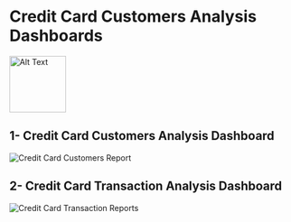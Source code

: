  # Credit Card Customers Analysis Dashboards

<img src="https://www.google.com/url?sa=i&url=https%3A%2F%2Fwww.pinterest.com%2Fpin%2Fdata-analytics-animation--311381761730704419%2F&psig=AOvVaw1YiLG6ZWPG4DNDJ8xtAAhz&ust=1744973592956000&source=images&cd=vfe&opi=89978449&ved=0CBMQjRxqFwoTCKDKjrTz3owDFQAAAAAdAAAAABB3" alt="Alt Text" width="100" height="100"/>

 






## 1- Credit Card Customers Analysis Dashboard 

![Credit Card Customers Report](https://github.com/user-attachments/assets/616fc5be-1bff-4ae8-9a98-1afa93f7387a)



## 2- Credit Card Transaction Analysis Dashboard

![Credit Card Transaction Reports](https://github.com/user-attachments/assets/ba42621c-619a-4f1a-9c2e-0cb070bf147d)
